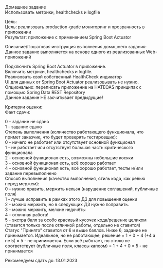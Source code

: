 Домашнее задание  
Использовать метрики, healthchecks и logfile  

Цель:  
Цель: реализовать production-grade мониторинг и прозрачность в приложении  
Результат: приложение с применением Spring Boot Actuator  


Описание/Пошаговая инструкция выполнения домашнего задания:  
Данное задание выполняется на основе одного из реализованных Web-приложений

Подключить Spring Boot Actuator в приложение.  
Включить метрики, healthchecks и logfile.  
Реализовать свой собственный HealthCheck индикатор  
UI для данных от Spring Boot Actuator реализовывать не нужно.  
Опционально: переписать приложение на HATEOAS принципах с помощью Spring Data REST Repository  
Данное задание НЕ засчитывает предыдущие!  

Критерии оценки:  
Факт сдачи:  

0 - задание не сдано  
1 - задание сдано  
Степень выполнения (количество работающего функционала, что примет заказчик, что будет проверять тестировщик):  
0 - ничего не работает или отсутствует основной функционал  
1 - не работает или отсутствует большая часть критического функционала  
2 - основной функционал есть, возможны небольшие косяки  
3 - основной функционал есть, всё хорошо работает  
4 - основной функционал есть, всё хорошо работает, тесты и/или задание перевыполнено  
Способ выполнения (качество выполнения, стиль кода, как ревью перед мержем):  
0 - нужно править, мержить нельзя (нарушение соглашений, публичные поля)  
1 - лучше исправить в рамках этого ДЗ для повышения оценки  
2 - можно мержить, но в следующих ДЗ нужно поправить.  
3 - можно мержить, мелкие недочёты  
4 - отличная работа!  
5 - экстра балл за особо красивый кусочек кода/решение целиком (ставится только после отличной работы, отдельно не ставится)  
Статус "Принято" ставится от 6 и выше баллов.
Ниже 6, задание не принимается.
Идеальное, но не работающее, решение = 1 + 0 + 4 (+4 а не 5) = 5 - не принимается.
Если всё работает, но стилю не соответствует (публичные поля, классы капсом) = 1 + 4 + 0 = 5 - не принимается

Рекомендуем сдать до: 13.01.2023